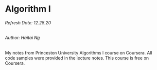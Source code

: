 # Algorithm I 
###### Refresh Date: 12.28.20
###### Author: Haitai Ng 

My notes from Princeston University Algorithms I course on Coursera.
All code samples were provided in the lecture notes. This course is free on Coursera. 




